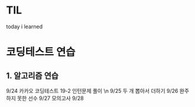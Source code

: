 # TIL
today i learned

# 코딩테스트 연습
  ## 1. 알고리즘 연습
  9/24 카카오 코딩테스트 19-2 인턴문제 풀이 \n
  9/25 두 개 뽑아서 더하기
  9/26 완주하지 못한 선수
  9/27 모의고사
  9/28
